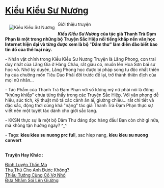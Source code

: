 <a href="https://utruyen.com/kieu-kieu-su-nuong/2120/" title="Kiều Kiều Sư Nương"><h1>Kiều Kiều Sư Nương</h1></a><div style="display:table"><img align="right" style="float: left; padding: 10px;" src="https://utruyen.com/images/story/200x260/kieu-kieu-su-nuong.jpg" alt="Kiều Kiều Sư Nương">Giới thiệu truyện<p></p><strong><em>Kiều Kiều Sư Nương</em> của tác giả Thanh Trà Đạm Phạn là một trong những bộ Truyện Sắc Hiệp nổi tiếng khắp nền văn học Internet hiện đại và từng được xem là bộ "Dâm thư" làm điên đảo biết bao tín đồ của thể loại này.</strong><p></p> - Nhân vật chính trong Kiều Kiều Sư Nương Truyện là Lăng Phong, con trai duy nhất của Lăng Gia ở Hàng Châu, rất giàu có, muốn lên Hoa Sơn bái sư học võ. Nhờ kỳ duyên, Lăng Phong học được bí pháp song tu độc nhất thiên hạ của chưởng môn Tiêu Dao Phái đời trước để lại, trở thành thiên địch của mọi nữ nhân...<p></p> - Tác Phẩm của Thanh Trà Đạm Phạn với số lượng mỹ nữ phải nói là đông "khủng khiếp" chưa từng thấy trong các Truyện Sắc Hiệp. Với văn phong dễ hiểu, súc tích, kỹ thuật mô tả các cảnh ân ái, giường chiếu... rất chi tiết và đặc sắc, động thời cũng khá "nặng" tác giả Thanh Trà Đạm Phạn thực sự viết nên một tuyệt tác dành cho giới sắc lang.<p></p> - KKSN thực sự là một bộ Dâm Thư đáng đọc hàng đầu! Bạn còn chờ gì nữa, mà không tận hưởng ngay? ^_^<p></p> - Tags: <strong>kieu kieu su nuong prc full</strong>, sac hiep nang, <strong>kieu kieu su nuong convert</strong></div><p><br><b>Truyện Hay Khác :</b></p><a href="https://utruyen.com/dinh-luyen-than-ma/17569/" alt="Đỉnh Luyện Thần Ma">Đỉnh Luyện Thần Ma</a><br/><a href="https://dammyh.wordpress.com/2019/11/07/tha-thu-cho-anh-duoc-khong/" alt="Tha Thứ Cho Anh Được Không?">Tha Thứ Cho Anh Được Không?</a><br/><a href="https://truyenngontinhay.wordpress.com/2019/10/03/thieu-tuong-cung-co-vo-nho/" alt="Thiếu Tướng Cùng Cô Vợ Nhỏ">Thiếu Tướng Cùng Cô Vợ Nhỏ</a><br/><a href="https://truyenngontinhay.wordpress.com/2019/10/03/dua-nham-soi-len-giuong/" alt="Đưa Nhầm Sói Lên Giường">Đưa Nhầm Sói Lên Giường</a><br/>